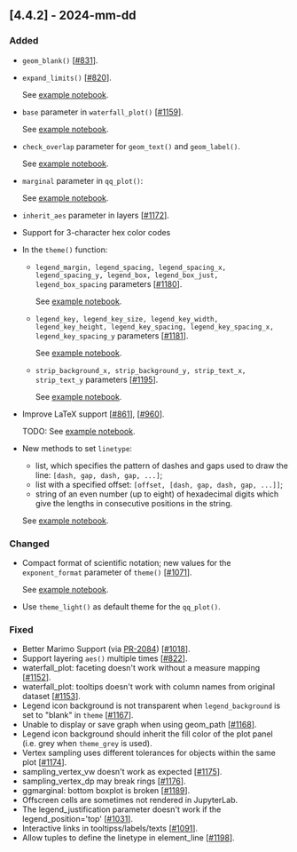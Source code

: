 ## [4.4.2] - 2024-mm-dd

### Added
                 
- `geom_blank()` [[#831](https://github.com/JetBrains/lets-plot/issues/831)].

- `expand_limits()` [[#820](https://github.com/JetBrains/lets-plot/issues/820)].

  See [example notebook](https://nbviewer.org/github/JetBrains/lets-plot/blob/master/docs/f-24g/expand_limits.ipynb).

- `base` parameter in `waterfall_plot()` [[#1159](https://github.com/JetBrains/lets-plot/issues/1159)].

  See [example notebook](https://nbviewer.org/github/JetBrains/lets-plot/blob/master/docs/f-24g/waterfall_plot_base.ipynb).

- `check_overlap` parameter for `geom_text()` and `geom_label()`.

  See [example notebook](https://nbviewer.org/github/JetBrains/lets-plot/blob/master/docs/f-24g/check_overlap.ipynb).
       
- `marginal` parameter in `qq_plot()`:

    See [example notebook](https://nbviewer.org/github/JetBrains/lets-plot/blob/master/docs/f-24g/qq_plot_marginal.ipynb).

- `inherit_aes` parameter in layers [[#1172](https://github.com/JetBrains/lets-plot/issues/1172)].

- Support for 3-character hex color codes     

- In the `theme()` function:
  - `legend_margin, legend_spacing, legend_spacing_x, legend_spacing_y, legend_box, legend_box_just, legend_box_spacing` parameters [[#1180](https://github.com/JetBrains/lets-plot/issues/1180)].

    See [example notebook](https://nbviewer.org/github/JetBrains/lets-plot/blob/master/docs/f-24g/theme_legend_margins.ipynb).
  
  - `legend_key, legend_key_size, legend_key_width, legend_key_height, legend_key_spacing, legend_key_spacing_x, legend_key_spacing_y` parameters  [[#1181](https://github.com/JetBrains/lets-plot/issues/1181)].

    See [example notebook](https://nbviewer.org/github/JetBrains/lets-plot/blob/master/docs/f-24g/theme_legend_key.ipynb).

  - `strip_background_x, strip_background_y, strip_text_x, strip_text_y` parameters [[#1195](https://github.com/JetBrains/lets-plot/issues/1195)].
     
    See [example notebook](https://nbviewer.org/github/JetBrains/lets-plot/blob/master/docs/f-24g/theme_facet_strip_xy.ipynb).

- Improve LaTeX support [[#861](https://github.com/JetBrains/lets-plot/issues/861)], [[#960](https://github.com/JetBrains/lets-plot/issues/960)].

  TODO: See [example notebook](https://nbviewer.org/github/JetBrains/lets-plot/blob/master/docs/dev/notebooks/latex.ipynb).

- New methods to set `linetype`:
  - list, which specifies the pattern of dashes and gaps used to draw the line: `[dash, gap, dash, gap, ...]`;
  - list with a specified offset: `[offset, [dash, gap, dash, gap, ...]]`;
  - string of an even number (up to eight) of hexadecimal digits which give the lengths in consecutive positions in the string.
    
  See [example notebook](https://nbviewer.org/github/JetBrains/lets-plot/blob/master/docs/f-24g/linetype_custom.ipynb).

### Changed

- Compact format of scientific notation; new values for the `exponent_format` parameter of `theme()` [[#1071](https://github.com/JetBrains/lets-plot/issues/1071)].

  See [example notebook](https://nbviewer.org/github/JetBrains/lets-plot/blob/master/docs/f-24g/scientific_notation_table.ipynb).

- Use `theme_light()` as default theme for the `qq_plot()`.

### Fixed
- Better Marimo Support (via [PR-2084](https://github.com/marimo-team/marimo/pull/2084)) [[#1018](https://github.com/JetBrains/lets-plot/issues/1018)].
- Support layering `aes()` multiple times [[#822](https://github.com/JetBrains/lets-plot/issues/822)].
- waterfall_plot: faceting doesn't work without a measure mapping [[#1152](https://github.com/JetBrains/lets-plot/issues/1152)].
- waterfall_plot: tooltips doesn't work with column names from original dataset [[#1153](https://github.com/JetBrains/lets-plot/issues/1153)].
- Legend icon background is not transparent when `legend_background` is set to "blank" in `theme` [[#1167](https://github.com/JetBrains/lets-plot/issues/1167)].
- Unable to display or save graph when using geom_path [[#1168](https://github.com/JetBrains/lets-plot/issues/1168)].
- Legend icon background should inherit the fill color of the plot panel (i.e. grey when `theme_grey` is used).
- Vertex sampling uses different tolerances for objects within the same plot [[#1174](https://github.com/JetBrains/lets-plot/issues/1174)].
- sampling_vertex_vw doesn't work as expected [[#1175](https://github.com/JetBrains/lets-plot/issues/1175)].
- sampling_vertex_dp may break rings [[#1176](https://github.com/JetBrains/lets-plot/issues/1176)].
- ggmarginal: bottom boxplot is broken [[#1189](https://github.com/JetBrains/lets-plot/issues/1189)].
- Offscreen cells are sometimes not rendered in JupyterLab.
- The legend_justification parameter doesn't work if the legend_position='top' [[#1031](https://github.com/JetBrains/lets-plot/issues/1031)].
- Interactive links in tooltipss/labels/texts [[#1091](https://github.com/JetBrains/lets-plot/issues/1091)].
- Allow tuples to define the linetype in element_line [[#1198](https://github.com/JetBrains/lets-plot/issues/1198)].